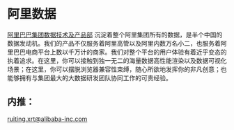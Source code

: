 # 阿里数据

[阿里巴巴集团数据技术及产品部](https://dt.alibaba.com/) 沉淀着整个阿里集团所有的数据，是半个中国的数据发动机。我们的产品不仅服务着阿里高管以及阿里内数万名小二，也服务着阿里巴巴电商平台上数以千万计的商家。我们对整个平台的用户体验有着近乎变态的执着追求。在这里，你可以接触到独一无二的海量数据高性能渲染以及数据可视化场景；在这里，你可以摆脱浏览器兼容性束缚，随心所欲地发挥你的非凡创意；也能够拥有与集团最大的大数据研发团队协同工作的可贵经验。

## 内推：

[ruiting.xrt@alibaba-inc.com](mailto:ruiting.xrt@alibaba-inc.com)